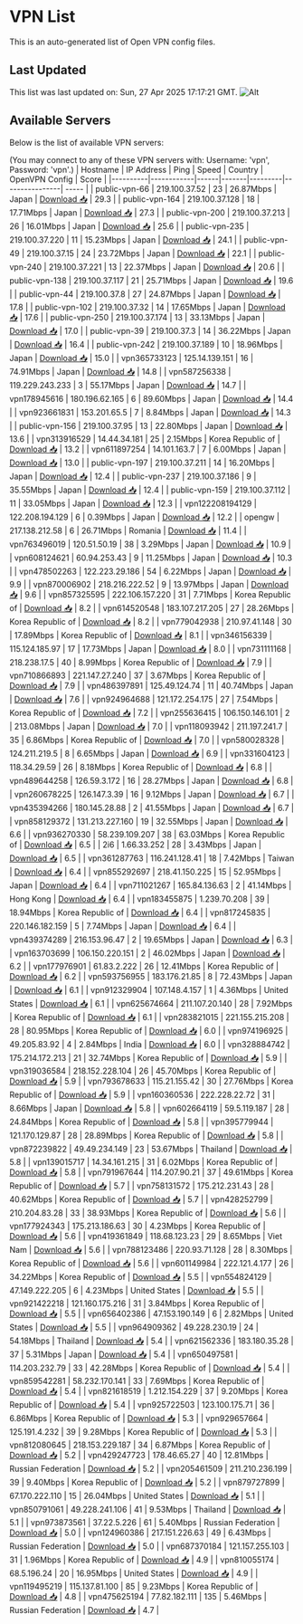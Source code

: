 # VPN List

This is an auto-generated list of Open VPN config files.

## Last Updated

This list was last updated on: Sun, 27 Apr 2025 17:17:21 GMT.
![Alt](https://repobeats.axiom.co/api/embed/186b98318ef1479477931607c1ad7d823f12451f.svg "Repobeats analytics image")

## Available Servers

Below is the list of available VPN servers:

(You may connect to any of these VPN servers with: Username: 'vpn', Password: 'vpn'.)
| Hostname | IP Address | Ping | Speed | Country | OpenVPN Config | Score |
|----------|------------|------|-------|---------|----------------| ----- |
| public-vpn-66 | 219.100.37.52 | 23 | 26.87Mbps | Japan | [Download 📥](./configs/server_0_JP.ovpn) | 29.3 |
| public-vpn-164 | 219.100.37.128 | 18 | 17.71Mbps | Japan | [Download 📥](./configs/server_1_JP.ovpn) | 27.3 |
| public-vpn-200 | 219.100.37.213 | 26 | 16.01Mbps | Japan | [Download 📥](./configs/server_2_JP.ovpn) | 25.6 |
| public-vpn-235 | 219.100.37.220 | 11 | 15.23Mbps | Japan | [Download 📥](./configs/server_3_JP.ovpn) | 24.1 |
| public-vpn-49 | 219.100.37.15 | 24 | 23.72Mbps | Japan | [Download 📥](./configs/server_4_JP.ovpn) | 22.1 |
| public-vpn-240 | 219.100.37.221 | 13 | 22.37Mbps | Japan | [Download 📥](./configs/server_5_JP.ovpn) | 20.6 |
| public-vpn-138 | 219.100.37.117 | 21 | 25.71Mbps | Japan | [Download 📥](./configs/server_6_JP.ovpn) | 19.6 |
| public-vpn-44 | 219.100.37.8 | 27 | 24.87Mbps | Japan | [Download 📥](./configs/server_7_JP.ovpn) | 17.8 |
| public-vpn-102 | 219.100.37.32 | 14 | 17.65Mbps | Japan | [Download 📥](./configs/server_8_JP.ovpn) | 17.6 |
| public-vpn-250 | 219.100.37.174 | 13 | 33.13Mbps | Japan | [Download 📥](./configs/server_9_JP.ovpn) | 17.0 |
| public-vpn-39 | 219.100.37.3 | 14 | 36.22Mbps | Japan | [Download 📥](./configs/server_10_JP.ovpn) | 16.4 |
| public-vpn-242 | 219.100.37.189 | 10 | 18.96Mbps | Japan | [Download 📥](./configs/server_11_JP.ovpn) | 15.0 |
| vpn365733123 | 125.14.139.151 | 16 | 74.91Mbps | Japan | [Download 📥](./configs/server_12_JP.ovpn) | 14.8 |
| vpn587256338 | 119.229.243.233 | 3 | 55.17Mbps | Japan | [Download 📥](./configs/server_13_JP.ovpn) | 14.7 |
| vpn178945616 | 180.196.62.165 | 6 | 89.60Mbps | Japan | [Download 📥](./configs/server_14_JP.ovpn) | 14.4 |
| vpn923661831 | 153.201.65.5 | 7 | 8.84Mbps | Japan | [Download 📥](./configs/server_15_JP.ovpn) | 14.3 |
| public-vpn-156 | 219.100.37.95 | 13 | 22.80Mbps | Japan | [Download 📥](./configs/server_16_JP.ovpn) | 13.6 |
| vpn313916529 | 14.44.34.181 | 25 | 2.15Mbps | Korea Republic of | [Download 📥](./configs/server_17_KR.ovpn) | 13.2 |
| vpn611897254 | 14.101.163.7 | 7 | 6.00Mbps | Japan | [Download 📥](./configs/server_18_JP.ovpn) | 13.0 |
| public-vpn-197 | 219.100.37.211 | 14 | 16.20Mbps | Japan | [Download 📥](./configs/server_19_JP.ovpn) | 12.4 |
| public-vpn-237 | 219.100.37.186 | 9 | 35.55Mbps | Japan | [Download 📥](./configs/server_20_JP.ovpn) | 12.4 |
| public-vpn-159 | 219.100.37.112 | 11 | 33.05Mbps | Japan | [Download 📥](./configs/server_21_JP.ovpn) | 12.3 |
| vpn122208194129 | 122.208.194.129 | 6 | 0.39Mbps | Japan | [Download 📥](./configs/server_22_JP.ovpn) | 12.2 |
| opengw | 217.138.212.58 | 6 | 26.71Mbps | Romania | [Download 📥](./configs/server_23_RO.ovpn) | 11.4 |
| vpn763496019 | 120.51.50.19 | 38 | 3.29Mbps | Japan | [Download 📥](./configs/server_24_JP.ovpn) | 10.9 |
| vpn608124621 | 60.94.253.43 | 9 | 11.25Mbps | Japan | [Download 📥](./configs/server_25_JP.ovpn) | 10.3 |
| vpn478502263 | 122.223.29.186 | 54 | 6.22Mbps | Japan | [Download 📥](./configs/server_26_JP.ovpn) | 9.9 |
| vpn870006902 | 218.216.222.52 | 9 | 13.97Mbps | Japan | [Download 📥](./configs/server_27_JP.ovpn) | 9.6 |
| vpn857325595 | 222.106.157.220 | 31 | 7.71Mbps | Korea Republic of | [Download 📥](./configs/server_28_KR.ovpn) | 8.2 |
| vpn614520548 | 183.107.217.205 | 27 | 28.26Mbps | Korea Republic of | [Download 📥](./configs/server_29_KR.ovpn) | 8.2 |
| vpn779042938 | 210.97.41.148 | 30 | 17.89Mbps | Korea Republic of | [Download 📥](./configs/server_30_KR.ovpn) | 8.1 |
| vpn346156339 | 115.124.185.97 | 17 | 17.73Mbps | Japan | [Download 📥](./configs/server_31_JP.ovpn) | 8.0 |
| vpn731111168 | 218.238.17.5 | 40 | 8.99Mbps | Korea Republic of | [Download 📥](./configs/server_32_KR.ovpn) | 7.9 |
| vpn710866893 | 221.147.27.240 | 37 | 3.67Mbps | Korea Republic of | [Download 📥](./configs/server_33_KR.ovpn) | 7.9 |
| vpn486397891 | 125.49.124.74 | 11 | 40.74Mbps | Japan | [Download 📥](./configs/server_34_JP.ovpn) | 7.6 |
| vpn924964688 | 121.172.254.175 | 27 | 7.54Mbps | Korea Republic of | [Download 📥](./configs/server_35_KR.ovpn) | 7.2 |
| vpn255636415 | 106.150.146.101 | 2 | 213.08Mbps | Japan | [Download 📥](./configs/server_36_JP.ovpn) | 7.0 |
| vpn118093942 | 211.197.241.7 | 35 | 6.86Mbps | Korea Republic of | [Download 📥](./configs/server_37_KR.ovpn) | 7.0 |
| vpn580028328 | 124.211.219.5 | 8 | 6.65Mbps | Japan | [Download 📥](./configs/server_38_JP.ovpn) | 6.9 |
| vpn331604123 | 118.34.29.59 | 26 | 8.18Mbps | Korea Republic of | [Download 📥](./configs/server_39_KR.ovpn) | 6.8 |
| vpn489644258 | 126.59.3.172 | 16 | 28.27Mbps | Japan | [Download 📥](./configs/server_40_JP.ovpn) | 6.8 |
| vpn260678225 | 126.147.3.39 | 16 | 9.12Mbps | Japan | [Download 📥](./configs/server_41_JP.ovpn) | 6.7 |
| vpn435394266 | 180.145.28.88 | 2 | 41.55Mbps | Japan | [Download 📥](./configs/server_42_JP.ovpn) | 6.7 |
| vpn858129372 | 131.213.227.160 | 19 | 32.55Mbps | Japan | [Download 📥](./configs/server_43_JP.ovpn) | 6.6 |
| vpn936270330 | 58.239.109.207 | 38 | 63.03Mbps | Korea Republic of | [Download 📥](./configs/server_44_KR.ovpn) | 6.5 |
| 2i6 | 1.66.33.252 | 28 | 3.43Mbps | Japan | [Download 📥](./configs/server_45_JP.ovpn) | 6.5 |
| vpn361287763 | 116.241.128.41 | 18 | 7.42Mbps | Taiwan | [Download 📥](./configs/server_46_TW.ovpn) | 6.4 |
| vpn855292697 | 218.41.150.225 | 15 | 52.95Mbps | Japan | [Download 📥](./configs/server_47_JP.ovpn) | 6.4 |
| vpn711021267 | 165.84.136.63 | 2 | 41.14Mbps | Hong Kong | [Download 📥](./configs/server_48_HK.ovpn) | 6.4 |
| vpn183455875 | 1.239.70.208 | 39 | 18.94Mbps | Korea Republic of | [Download 📥](./configs/server_49_KR.ovpn) | 6.4 |
| vpn817245835 | 220.146.182.159 | 5 | 7.74Mbps | Japan | [Download 📥](./configs/server_50_JP.ovpn) | 6.4 |
| vpn439374289 | 216.153.96.47 | 2 | 19.65Mbps | Japan | [Download 📥](./configs/server_51_JP.ovpn) | 6.3 |
| vpn163703699 | 106.150.220.151 | 2 | 46.02Mbps | Japan | [Download 📥](./configs/server_52_JP.ovpn) | 6.2 |
| vpn177976901 | 61.83.2.222 | 26 | 12.41Mbps | Korea Republic of | [Download 📥](./configs/server_53_KR.ovpn) | 6.2 |
| vpn593756955 | 183.176.21.85 | 8 | 72.43Mbps | Japan | [Download 📥](./configs/server_54_JP.ovpn) | 6.1 |
| vpn912329904 | 107.148.4.157 | 1 | 4.36Mbps | United States | [Download 📥](./configs/server_55_US.ovpn) | 6.1 |
| vpn625674664 | 211.107.20.140 | 28 | 7.92Mbps | Korea Republic of | [Download 📥](./configs/server_56_KR.ovpn) | 6.1 |
| vpn283821015 | 221.155.215.208 | 28 | 80.95Mbps | Korea Republic of | [Download 📥](./configs/server_57_KR.ovpn) | 6.0 |
| vpn974196925 | 49.205.83.92 | 4 | 2.84Mbps | India | [Download 📥](./configs/server_58_IN.ovpn) | 6.0 |
| vpn328884742 | 175.214.172.213 | 21 | 32.74Mbps | Korea Republic of | [Download 📥](./configs/server_59_KR.ovpn) | 5.9 |
| vpn319036584 | 218.152.228.104 | 26 | 45.70Mbps | Korea Republic of | [Download 📥](./configs/server_60_KR.ovpn) | 5.9 |
| vpn793678633 | 115.21.155.42 | 30 | 27.76Mbps | Korea Republic of | [Download 📥](./configs/server_61_KR.ovpn) | 5.9 |
| vpn160360536 | 222.228.22.72 | 31 | 8.66Mbps | Japan | [Download 📥](./configs/server_62_JP.ovpn) | 5.8 |
| vpn602664119 | 59.5.119.187 | 28 | 24.84Mbps | Korea Republic of | [Download 📥](./configs/server_63_KR.ovpn) | 5.8 |
| vpn395779944 | 121.170.129.87 | 28 | 28.89Mbps | Korea Republic of | [Download 📥](./configs/server_64_KR.ovpn) | 5.8 |
| vpn872239822 | 49.49.234.149 | 23 | 53.67Mbps | Thailand | [Download 📥](./configs/server_65_TH.ovpn) | 5.8 |
| vpn139015717 | 14.34.161.215 | 31 | 6.02Mbps | Korea Republic of | [Download 📥](./configs/server_66_KR.ovpn) | 5.8 |
| vpn791967644 | 114.207.90.21 | 37 | 49.61Mbps | Korea Republic of | [Download 📥](./configs/server_67_KR.ovpn) | 5.7 |
| vpn758131572 | 175.212.231.43 | 28 | 40.62Mbps | Korea Republic of | [Download 📥](./configs/server_68_KR.ovpn) | 5.7 |
| vpn428252799 | 210.204.83.28 | 33 | 38.93Mbps | Korea Republic of | [Download 📥](./configs/server_69_KR.ovpn) | 5.6 |
| vpn177924343 | 175.213.186.63 | 30 | 4.23Mbps | Korea Republic of | [Download 📥](./configs/server_70_KR.ovpn) | 5.6 |
| vpn419361849 | 118.68.123.23 | 29 | 8.65Mbps | Viet Nam | [Download 📥](./configs/server_71_VN.ovpn) | 5.6 |
| vpn788123486 | 220.93.71.128 | 28 | 8.30Mbps | Korea Republic of | [Download 📥](./configs/server_72_KR.ovpn) | 5.6 |
| vpn601149984 | 222.121.4.177 | 26 | 34.22Mbps | Korea Republic of | [Download 📥](./configs/server_73_KR.ovpn) | 5.5 |
| vpn554824129 | 47.149.222.205 | 6 | 4.23Mbps | United States | [Download 📥](./configs/server_74_US.ovpn) | 5.5 |
| vpn921422218 | 121.160.175.216 | 31 | 3.84Mbps | Korea Republic of | [Download 📥](./configs/server_75_KR.ovpn) | 5.5 |
| vpn656402386 | 47.153.190.149 | 6 | 2.82Mbps | United States | [Download 📥](./configs/server_76_US.ovpn) | 5.5 |
| vpn964909362 | 49.228.230.19 | 24 | 54.18Mbps | Thailand | [Download 📥](./configs/server_77_TH.ovpn) | 5.4 |
| vpn621562336 | 183.180.35.28 | 37 | 5.31Mbps | Japan | [Download 📥](./configs/server_78_JP.ovpn) | 5.4 |
| vpn650497581 | 114.203.232.79 | 33 | 42.28Mbps | Korea Republic of | [Download 📥](./configs/server_79_KR.ovpn) | 5.4 |
| vpn859542281 | 58.232.170.141 | 33 | 7.69Mbps | Korea Republic of | [Download 📥](./configs/server_80_KR.ovpn) | 5.4 |
| vpn821618519 | 1.212.154.229 | 37 | 9.20Mbps | Korea Republic of | [Download 📥](./configs/server_81_KR.ovpn) | 5.4 |
| vpn925722503 | 123.100.175.71 | 36 | 6.86Mbps | Korea Republic of | [Download 📥](./configs/server_82_KR.ovpn) | 5.3 |
| vpn929657664 | 125.191.4.232 | 39 | 9.28Mbps | Korea Republic of | [Download 📥](./configs/server_83_KR.ovpn) | 5.3 |
| vpn812080645 | 218.153.229.187 | 34 | 6.87Mbps | Korea Republic of | [Download 📥](./configs/server_84_KR.ovpn) | 5.2 |
| vpn429247723 | 178.46.65.27 | 40 | 12.81Mbps | Russian Federation | [Download 📥](./configs/server_85_RU.ovpn) | 5.2 |
| vpn205461509 | 211.210.236.199 | 39 | 9.40Mbps | Korea Republic of | [Download 📥](./configs/server_86_KR.ovpn) | 5.2 |
| vpn879727899 | 67.170.222.110 | 15 | 26.04Mbps | United States | [Download 📥](./configs/server_87_US.ovpn) | 5.1 |
| vpn850791061 | 49.228.241.106 | 41 | 9.53Mbps | Thailand | [Download 📥](./configs/server_88_TH.ovpn) | 5.1 |
| vpn973873561 | 37.22.5.226 | 61 | 5.40Mbps | Russian Federation | [Download 📥](./configs/server_89_RU.ovpn) | 5.0 |
| vpn124960386 | 217.151.226.63 | 49 | 6.43Mbps | Russian Federation | [Download 📥](./configs/server_90_RU.ovpn) | 5.0 |
| vpn687370184 | 121.157.255.103 | 31 | 1.96Mbps | Korea Republic of | [Download 📥](./configs/server_91_KR.ovpn) | 4.9 |
| vpn810055174 | 68.5.196.24 | 20 | 16.95Mbps | United States | [Download 📥](./configs/server_92_US.ovpn) | 4.9 |
| vpn119495219 | 115.137.81.100 | 85 | 9.23Mbps | Korea Republic of | [Download 📥](./configs/server_93_KR.ovpn) | 4.8 |
| vpn475625194 | 77.82.182.111 | 135 | 5.46Mbps | Russian Federation | [Download 📥](./configs/server_94_RU.ovpn) | 4.7 |
